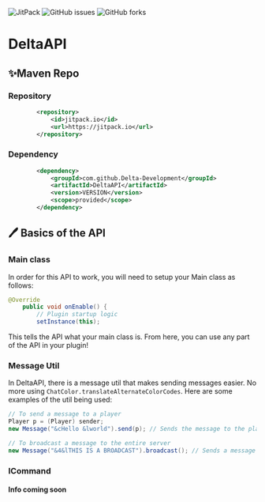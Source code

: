 ![JitPack](https://img.shields.io/jitpack/v/github/Delta-Development/DeltaAPI?style=for-the-badge) ![GitHub issues](https://img.shields.io/github/issues/Delta-Development/DeltaAPI?style=for-the-badge) ![GitHub forks](https://img.shields.io/github/forks/Delta-Development/DeltaAPI?style=for-the-badge)

# DeltaAPI

## ✨Maven Repo

### Repository
```xml
        <repository>
            <id>jitpack.io</id>
            <url>https://jitpack.io</url>
        </repository>
```
### Dependency
```xml
        <dependency>
            <groupId>com.github.Delta-Development</groupId>
            <artifactId>DeltaAPI</artifactId>
            <version>VERSION</version>
            <scope>provided</scope>
        </dependency>
```

## 🖊 Basics of the API
### Main class
In order for this API to work, you will need to setup your Main class as follows:
```java
@Override
    public void onEnable() {
        // Plugin startup logic
        setInstance(this);
```
This tells the API what your main class is. From here, you can use any part of the API in your plugin!
### Message Util
In DeltaAPI, there is a message util that makes sending messages easier. No more using `ChatColor.translateAlternateColorCodes`. 
Here are some examples of the util being used:
```java
// To send a message to a player
Player p = (Player) sender;
new Message("&cHello &lworld").send(p); // Sends the message to the player with colour and formatting codes translated.

// To broadcast a message to the entire server
new Message("&4&lTHIS IS A BROADCAST").broadcast(); // Sends a message to everyone on the server with colour and formatting.
```
### ICommand 
#### Info coming soon
